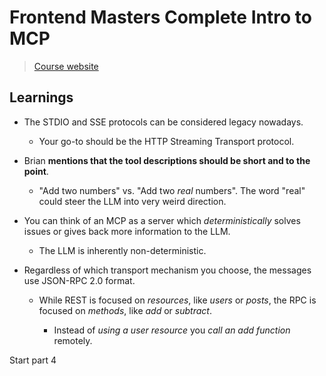 # Frontend Masters Complete Intro to MCP

> [Course website](https://mcp.holt.courses/)

## Learnings

- The STDIO and SSE protocols can be considered legacy nowadays.

  - Your go-to should be the HTTP Streaming Transport protocol.

- Brian **mentions that the tool descriptions should be short and to the point**.

  - "Add two numbers" vs. "Add two _real_ numbers". The word "real" could steer the LLM into very weird direction.

- You can think of an MCP as a server which _deterministically_ solves issues or gives back more information to the LLM.

  - The LLM is inherently non-deterministic.

- Regardless of which transport mechanism you choose, the messages use JSON-RPC 2.0 format.

  - While REST is focused on _resources_, like _users_ or _posts_, the RPC is focused on _methods_, like _add_ or _subtract_.

    - Instead of _using a user resource_ you _call an add function_ remotely.

Start part 4
